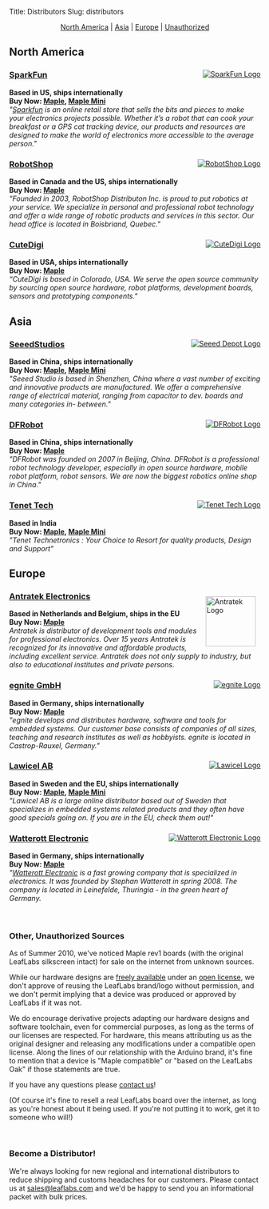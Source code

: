 Title: Distributors
Slug: distributors

<div style="text-align: center;">
<a href="#northamerica">North America</a> |
<a href="#asia">Asia</a> |
<a href="#europe">Europe</a> |
<a href="#unauthorized">Unauthorized</a>
</div>

<!--
In addition to our <a href="/store/">store</a>, you can purchase LeafLabs
products through a friendly local offical distributor.
-->

<!-- ---------------------------------------------------------------------------- -->
<a name="northamerica"></a>
<h2>North America</h2>

<div class="emptybox">
<a style="float: right;" href="http://www.sparkfun.com/">
<img src="/static/images/distributors/200px-Sparkfun_logo.png" alt="SparkFun Logo" /></a>
<h3><a href="http://www.sparkfun.com/products/10664">SparkFun</a></h3>
<b>Based in US, ships internationally
<br>Buy Now:
<a href="http://www.sparkfun.com/products/10664">Maple</a>, 
<a href="http://www.sparkfun.com/products/11280">Maple Mini</a>
</b>
<br>
<em>"<a href="http://www.sparkfun.com/">Sparkfun</a> is an online retail store
that sells the bits and pieces to make your electronics projects possible.
Whether it’s a robot that can cook your breakfast or a GPS cat tracking device,
our products and resources are designed to make the world of electronics more
accessible to the average person."</em>
</div>

<div class="emptybox">
<a style="float: right;" href="http://www.robotshop.com/leaflabs-maple-32-bit-arduino-compatible-microcontroller.html"> <img src="http://static.leaflabs.com/img/distributors/robotshop-logo.gif" alt="RobotShop Logo" /></a>
<h3><a href="http://www.robotshop.com/">RobotShop</a></h3>
<b>Based in Canada and the US, ships internationally
<br>Buy Now:
<a href="http://www.robotshop.com/leaflabs-maple-32-bit-arduino-compatible-microcontroller.html">Maple</a>
</b>
<br>
<em>"Founded in 2003, RobotShop Distributon Inc. is proud to put robotics at
your service. We specialize in personal and professional robot technology and
offer a wide range of robotic products and services in this sector. Our head
office is located in Boisbriand, Quebec."</em>
</div>

<div class="emptybox">
<a style="float: right;" href="http://www.cutedigi.com/"><img src="http://static.leaflabs.com/img/distributors/cuteDigiLogo.gif" alt="CuteDigi Logo" /></a>
<h3><a href="http://www.cutedigi.com/">CuteDigi</a></h3>
<b>Based in USA, ships internationally
<br>Buy Now: <a href="http://www.cutedigi.com/product_info.php?products_id=4514&amp;osCsid=9643bdc067392dcd9e6e9f7ecec174bd">Maple</a>
<br>
</b>
<em>“CuteDigi is based in Colorado, USA. We serve the open source community by
sourcing open source hardware,  robot platforms, development boards, sensors
and prototyping components."</em>
</div>


<!-- ---------------------------------------------------------------------------- -->
<a name="asia"></a>
<h2>Asia</h2>

<div class="emptybox">
<a style="float: right;" href="http://www.seeedstudio.com/"> <img src="http://static.leaflabs.com/img/distributors/seeed-logo.jpg" alt="Seeed Depot Logo" /></a>
<h3><a href="http://www.seeedstudio.com/">SeeedStudios</a></h3>
<b>Based in China, ships internationally
<br>Buy Now:
<a href="http://www.seeedstudio.com/depot/leaf-maple-cortex-m3-p-670.html?cPath=190">Maple</a>, 
<a href="http://www.seeedstudio.com/depot/maple-mini-p-861.html?cPath=132_137">Maple Mini</a>
</b>
<br>
<em>"Seeed Studio is based in
Shenzhen, China where a vast number of exciting and innovative products are
manufactured. We offer a comprehensive range of electrical material, ranging
from capacitor to dev. boards and many categories in- between."</em>
</div>

<div class="emptybox">
<a style="float: right;" href="http://www.dfrobot.com/"><img src="http://static.leaflabs.com/img/distributors/dfrobot-logo.png" alt="DFRobot Logo" /></a>
<h3><a href="http://www.dfrobot.com/">DFRobot</a></h3>
<b>Based in China, ships internationally
<br>Buy Now: <a href="http://www.dfrobot.com/index.php?route=product/product&amp;path=35_38&amp;product_id=341">Maple</a>
</b>
<br>
<em>"DFRobot was founded on 2007 in Beijing, China. DFRobot is a professional
robot technology developer, especially in open source hardware, mobile robot
platform, robot sensors.  We are now the biggest robotics online shop in
China."</em>
</div>

<div class="emptybox">
<a style="float: right;" href="http://tenettech.com/"> <img src="http://static.leaflabs.com/img/distributors/tenettech-logo.jpg" alt="Tenet Tech Logo" /></a>
<h3><a href="http://tenettech.com/">Tenet Tech</a></h3>
<b>Based in India
<br>Buy Now:
<a href="http://tenettech.com/product/432/maple">Maple</a>, 
<a href="http://tenettech.com/product/445/maple-mini">Maple Mini</a>
</b>
<br>
<em>"Tenet Technetronics : Your Choice to Resort for quality products, Design
and Support"</em>
</div>


<!-- ---------------------------------------------------------------------------- -->
<a name="europe"></a>
<h2>Europe</h2>

<div class="emptybox">
<a style="float: right;" href="http://www.antratek.com/"><img style="margin: 10px;" src="http://www.antratek.com/images/logo-nieuw.jpg" alt="Antratek Logo" height="100" /></a>
<h3><a href="http://www.antratek.com/">Antratek Electronics</a></h3>
<b>Based in Netherlands and Belgium, ships in the EU
<br>Buy Now: <a href="http://www.antratek.com/Maple.html">Maple</a>
</b>
<br>
<em>Antratek is distributor of development tools and modules for professional
electronics. Over 15 years Antratek is recognized for its innovative and
affordable products, including excellent service. Antratek does not only supply
to industry, but also to educational institutes and private persons.</em>
</div>

<div class="emptybox">
<a style="float: right;" href="http://www.egnite.de/"><img src="http://static.leaflabs.com/img/distributors/egnite-logo.png" alt="egnite Logo" /></a>
<h3><a href="http://www.egnite.de/">egnite GmbH</a></h3>
<b>Based in Germany, ships internationally
<br>Buy Now:
<a href="http://www.egnite.de/en/egnite-shop/maple/maple-rev5.html">Maple</a>
</b>
<br>
<em>"egnite develops and distributes hardware, software and tools for embedded
systems. Our customer base consists of companies of all sizes, teaching and
research institutes as well as hobbyists. egnite is located in Castrop-Rauxel,
Germany."</em>
</div>

<div class="emptybox">
<a style="float: right;" href="http://www.lawicel-shop.se/shop/"> <img src="http://static.leaflabs.com/img/distributors/lawicel-logo.jpg" alt="Lawicel Logo" /></a>
<h3><a href="http://www.lawicel-shop.se/shop/">Lawicel AB</a></h3>
<b>Based in Sweden and the EU, ships internationally
<br>Buy Now:
<a href="http://www.lawicel-shop.se/prod/Leaf-Maple-Cortex-M3-DEV-10664_731811/LeafLabs_80373/SWE/SEK">Maple</a>, 
<a href="http://www.lawicel-shop.se/prod/Maple-Mini_883764/Sparkfun_64668/SWE/SEK">Maple Mini</a>
</b>
<br>
<em>"Lawicel AB is a large online distributor based out of Sweden that
specializes in embedded systems related products and they often have good
specials going on. If you are in the EU, check them out!"</em>
</div>

<div class="emptybox">
<a style="float: right;" href="http://www.watterott.com/"> <img src="/static/images/old/2011/05/logo-e1305819359235.jpg" alt="Watterott Electronic Logo" /></a>
<h3><a href="http://www.watterott.com/">Watterott Electronic</a></h3>
<b>Based in Germany, ships internationally
<br>Buy Now:
<a href="http://www.watterott.com/en/Maple">Maple</a>
</b>
<br>
<em>"<a href="http://www.watterott.com/">Watterott Electronic</a> is a fast
growing company that is specialized in electronics.  It was founded by Stephan
Watterott in spring 2008. The company is located in Leinefelde, Thuringia - in
the green heart of Germany.</em>
</div>

<br>
<br>
<a name="unauthorized"></a>
<h3>Other, Unauthorized Sources</h3>
As of Summer 2010, we've noticed Maple rev1 boards (with the original LeafLabs
silkscreen intact) for sale on the internet from unknown sources.

While our hardware designs are <a
href="https://github.com/leaflabs/maple">freely available</a> under an <a
href="/licensing/">open license</a>, we don't approve of reusing the LeafLabs
brand/logo without permission, and we don't permit implying that a device was
produced or approved by LeafLabs if it was not.

We do encourage derivative projects adapting our hardware designs and software
toolchain, even for commercial purposes, as long as the terms of our licenses
are respected. For hardware, this means attributing us as the original designer
and releasing any modifications under a compatible open license. Along the
lines of our relationship with the Arduino brand, it's fine to mention that a
device is "Maple compatible" or "based on the LeafLabs Oak" if those statements
are true.

If you have any questions please <a href="/contact/">contact us</a>!

(Of course it's fine to resell a real LeafLabs board over the internet, as long
as you're honest about it being used. If you're not putting it to work, get it
to someone who will!)

<br>
<h3>Become a Distributor!</h3>
We're always looking for new regional and international distributors to reduce
shipping and customs headaches for our customers. Please contact us at 
<a href="mailto:sales@leaflabs.com">sales@leaflabs.com</a> 
and we'd be happy to send you an informational packet with bulk prices.

